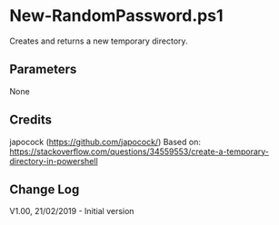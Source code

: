 # New-RandomPassword.ps1
Creates and returns a new temporary directory.

## Parameters
None

## Credits
japocock (https://github.com/japocock/)
Based on: https://stackoverflow.com/questions/34559553/create-a-temporary-directory-in-powershell

## Change Log
V1.00, 21/02/2019 - Initial version

